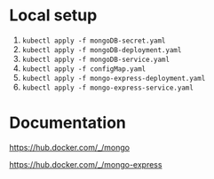 # Local setup

1. `kubectl apply -f mongoDB-secret.yaml`
2. `kubectl apply -f mongoDB-deployment.yaml `
3. `kubectl apply -f mongoDB-service.yaml `
4. `kubectl apply -f configMap.yaml `
5. `kubectl apply -f mongo-express-deployment.yaml`
6. `kubectl apply -f mongo-express-service.yaml`

# Documentation

https://hub.docker.com/_/mongo

https://hub.docker.com/_/mongo-express